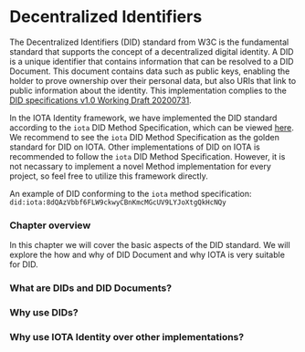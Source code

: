 # Decentralized Identifiers

The Decentralized Identifiers (DID) standard from W3C is the fundamental standard that supports the concept of a decentralized digital identity. A DID is a unique identifier that contains  information that can be resolved to a DID Document. This document contains data such as public keys, enabling the holder to prove ownership over their personal data, but also URIs that link to public information about the identity. This implementation complies to the [DID specifications v1.0 Working Draft 20200731](https://www.w3.org/TR/2020/WD-did-core-20200731/). 

In the IOTA Identity framework, we have implemented the DID standard according to the `iota` DID Method Specification, which can be viewed [here](./specs/method_spec.md). We recommend to see the `iota` DID Method Specification as the golden standard for DID on IOTA. Other implementations of DID on IOTA is recommended to follow the `iota` DID Method Specification. However, it is not necassary to implement a novel Method implementation for every project, so feel free to utilize this framework directly. 

An example of DID conforming to the `iota` method specification:
`did:iota:8dQAzVbbf6FLW9ckwyCBnKmcMGcUV9LYJoXtgQkHcNQy`

### Chapter overview

In this chapter we will cover the basic aspects of the DID standard. We will explore the how and why of DID Document and why IOTA is very suitable for DID.

### What are DIDs and DID Documents?

### Why use DIDs?

### Why use IOTA Identity over other implementations?